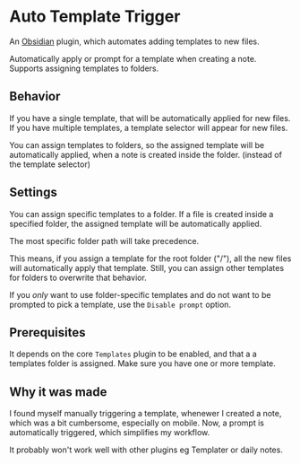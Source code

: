 # Auto Template Trigger

An [Obsidian](https://obsidian.md) plugin, which automates adding templates to new files.

Automatically apply or prompt for a template when creating a note. Supports assigning templates to folders.

## Behavior

If you have a single template, that will be automatically applied for new files.
If you have multiple templates, a template selector will appear for new files.

You can assign templates to folders, so the assigned template will be automatically applied, when a note is created inside the folder. (instead of the template selector)

## Settings

You can assign specific templates to a folder.
If a file is created inside a specified folder, the assigned template will be automatically applied.

The most specific folder path will take precedence.

This means, if you assign a template for the root folder ("/"), all the new files will automatically apply that template.
Still, you can assign other templates for folders to overwrite that behavior.

If you _only_ want to use folder-specific templates and do not want to be prompted to pick a template, use the `Disable prompt` option.

## Prerequisites

It depends on the core `Templates` plugin to be enabled, and that a a templates folder is assigned.
Make sure you have one or more template.

## Why it was made

I found myself manually triggering a template, whenewer I created a note, which was a bit cumbersome, especially on mobile.
Now, a prompt is automatically triggered, which simplifies my workflow.

It probably won't work well with other plugins eg Templater or daily notes.
